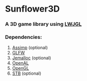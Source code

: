 # Sunflower3D
### A 3D game library using [LWJGL](https://www.lwjgl.org/)
### Dependencies:

 1. [Assimp](https://github.com/assimp/assimp) (optional)
 2. [GLFW](https://github.com/glfw/glfw)
 3. [Jemalloc](https://github.com/jemalloc/jemalloc) (optional)
 4. [OpenAL](https://openal.org/)
 5. [OpenGL](https://www.opengl.org//)
 6. [STB](https://github.com/nothings/stb) (optional)
